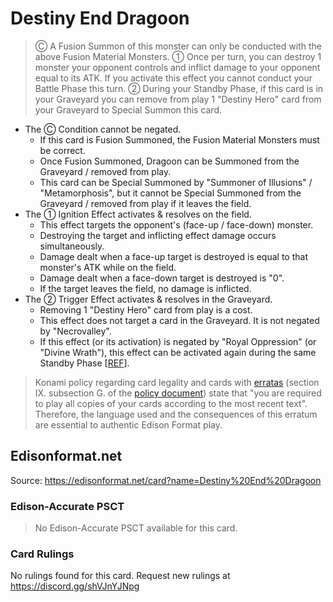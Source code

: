 # Destiny End Dragoon

> Ⓒ A Fusion Summon of this monster can only be conducted with the above Fusion Material Monsters. ① Once per turn, you can destroy 1 monster your opponent controls and inflict damage to your opponent equal to its ATK. If you activate this effect you cannot conduct your Battle Phase this turn. ② During your Standby Phase, if this card is in your Graveyard you can remove from play 1 "Destiny Hero" card from your Graveyard to Special Summon this card.

*   The Ⓒ Condition cannot be negated.
    *   If this card is Fusion Summoned, the Fusion Material Monsters must be correct.
    *   Once Fusion Summoned, Dragoon can be Summoned from the Graveyard / removed from play.
    *   This card can be Special Summoned by "Summoner of Illusions" / "Metamorphosis", but it cannot be Special Summoned from the Graveyard / removed from play if it leaves the field.
*   The ① Ignition Effect activates & resolves on the field.
    *   This effect targets the opponent's (face-up / face-down) monster.
    *   Destroying the target and inflicting effect damage occurs simultaneously.
    *   Damage dealt when a face-up target is destroyed is equal to that monster's ATK while on the field.
    *   Damage dealt when a face-down target is destroyed is "0".
    *   If the target leaves the field, no damage is inflicted.
*   The ② Trigger Effect activates & resolves in the Graveyard.
    *   Removing 1 "Destiny Hero" card from play is a cost.
    *   This effect does not target a card in the Graveyard. It is not negated by "Necrovalley".
    *   If this effect (or its activation) is negated by "Royal Oppression" (or "Divine Wrath"), this effect can be activated again during the same Standby Phase \[[REF](https://web.archive.org/web/20091001204158/http://www.yu-judges.com/cat359_p5.htm)\].

> Konami policy regarding card legality and cards with [erratas](https://yugipedia.com/wiki/Errata) (section IX. subsection G. of the [policy document](https://img.yugioh-card.com/en/gameplay/penalty_guide/YGOTCG_Policy_v_2_1.pdf)) state that "you are required to play all copies of your cards according to the most recent text". Therefore, the language used and the consequences of this erratum are essential to authentic Edison Format play.

## Edisonformat.net

Source: https://edisonformat.net/card?name=Destiny%20End%20Dragoon

### Edison-Accurate PSCT

> No Edison-Accurate PSCT available for this card.

### Card Rulings

No rulings found for this card. Request new rulings at https://discord.gg/shVJnYJNpg
            